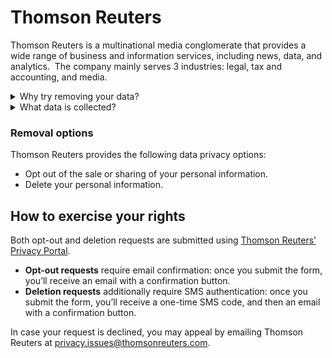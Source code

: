 # Thomson Reuters

Thomson Reuters is a multinational media conglomerate that provides a wide range of business and information services, including news, data, and analytics.  The company mainly serves 3 industries: legal, tax and accounting, and media.

 <details>
<summary>Why try removing your data?</summary>
<p>Potential benefits include limiting how much of your personal information is accessible to third parties and minimizing the risk of exposure if Thomson Reuters has a cyberattack or data breach.</p>
</details>
<details>
<summary>What data is collected?</summary>
<p>Thomson Reuters collects information from public records, credit and financial data, social media and online presence, professional and employment background, location data, and data about commercial interactions. You can submit a Data Access Request via the Privacy Portal (see instructions below).</p>
</details>  

### Removal options

Thomson Reuters provides the following data privacy options:
<div class="list-style-bullet"></div>

- Opt out of the sale or sharing of your personal information.
- Delete your personal information.  
  

## How to exercise your rights

Both opt-out and deletion requests are submitted using [Thomson Reuters’ Privacy Portal](https://privacyportal-cdn.onetrust.com/dsarwebform/dbf5ae8a-0a6a-4f4b-b527-7f94d0de6bbc/5dc91c0f-f1b7-4b6e-9d42-76043adaf72d.html).
<div class="list-style-bullet"></div>
  
- **Opt-out requests** require email confirmation: once you submit the form, you’ll receive an email with a confirmation button.
- **Deletion requests** additionally require SMS authentication: once you submit the form, you’ll receive a one-time SMS code, and then an email with a confirmation button.  

In case your request is declined, you may appeal by emailing Thomson Reuters at privacy.issues@thomsonreuters.com.
